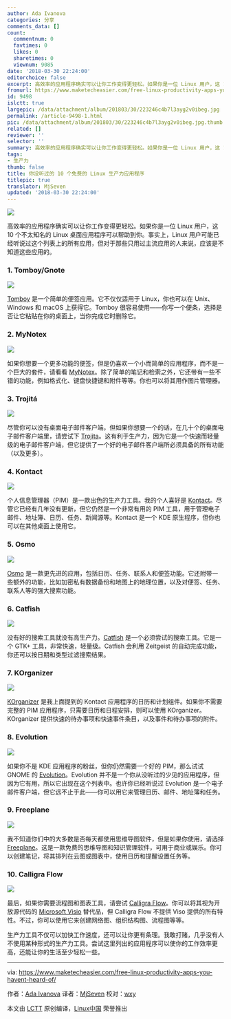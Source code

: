 ```yaml
---
author: Ada Ivanova
categories: 分享
comments_data: []
count:
  commentnum: 0
  favtimes: 0
  likes: 0
  sharetimes: 0
  viewnum: 9085
date: '2018-03-30 22:24:00'
editorchoice: false
excerpt: 高效率的应用程序确实可以让你工作变得更轻松。如果你是一位 Linux 用户，这 10 个不太知名的 Linux 桌面应用程序可以帮助到你。
fromurl: https://www.maketecheasier.com/free-linux-productivity-apps-you-havent-heard-of/
id: 9498
islctt: true
largepic: /data/attachment/album/201803/30/223246c4b7l3ayg2v0ibeg.jpg
permalink: /article-9498-1.html
pic: /data/attachment/album/201803/30/223246c4b7l3ayg2v0ibeg.jpg.thumb.jpg
related: []
reviewer: ''
selector: ''
summary: 高效率的应用程序确实可以让你工作变得更轻松。如果你是一位 Linux 用户，这 10 个不太知名的 Linux 桌面应用程序可以帮助到你。
tags:
- 生产力
thumb: false
title: 你没听过的 10 个免费的 Linux 生产力应用程序
titlepic: true
translator: MjSeven
updated: '2018-03-30 22:24:00'
---
```


![](/data/attachment/album/201803/30/223246c4b7l3ayg2v0ibeg.jpg)


高效率的应用程序确实可以让你工作变得更轻松。如果你是一位 Linux 用户，这 10 个不太知名的 Linux 桌面应用程序可以帮助到你。事实上，Linux 用户可能已经听说过这个列表上的所有应用，但对于那些只用过主流应用的人来说，应该是不知道这些应用的。


### 1. Tomboy/Gnote


![](/data/attachment/album/201803/30/223308jfz5aqzvz441ajzq.png)


[Tomboy](https://wiki.gnome.org/Apps/Tomboy) 是一个简单的便签应用。它不仅仅适用于 Linux，你也可以在 Unix、Windows 和 macOS 上获得它。Tomboy 很容易使用——你写一个便条，选择是否让它粘贴在你的桌面上，当你完成它时删除它。


### 2. MyNotex


![](/data/attachment/album/201803/30/223334shhh8hmsthzxtk99.jpg)


如果你想要一个更多功能的便签，但是仍喜欢一个小而简单的应用程序，而不是一个巨大的套件，请看看 [MyNotex](https://sites.google.com/site/mynotex/)。除了简单的笔记和检索之外，它还带有一些不错的功能，例如格式化、键盘快捷键和附件等等。你也可以将其用作图片管理器。


### 3. Trojitá


![](/data/attachment/album/201803/30/223353f628ekwgrx8gg2x5.jpg)


尽管你可以没有桌面电子邮件客户端，但如果你想要一个的话，在几十个的桌面电子邮件客户端里，请尝试下 [Trojita](http://trojita.flaska.net/)。这有利于生产力，因为它是一个快速而轻量级的电子邮件客户端，但它提供了一个好的电子邮件客户端所必须具备的所有功能（以及更多）。


### 4. Kontact


![](/data/attachment/album/201803/30/223411ycmfocctczmep0m1.jpg)


个人信息管理器（PIM）是一款出色的生产力工具。我的个人喜好是 [Kontact](https://userbase.kde.org/Kontact)。尽管它已经有几年没有更新，但它仍然是一个非常有用的 PIM 工具，用于管理电子邮件、地址簿、日历、任务、新闻源等。Kontact 是一个 KDE 原生程序，但你也可以在其他桌面上使用它。


### 5. Osmo


![](/data/attachment/album/201803/30/223428orripi0oo1zwdt0x.jpg)


[Osmo](http://clayo.org/osmo/) 是一款更先进的应用，包括日历、任务、联系人和便签功能。它还附带一些额外的功能，比如加密私有数据备份和地图上的地理位置，以及对便签、任务、联系人等的强大搜索功能。


### 6. Catfish


![](/data/attachment/album/201803/30/223447svri4d0xkkd577l7.png)


没有好的搜索工具就没有高生产力。[Catfish](http://www.twotoasts.de/index.php/catfish/) 是一个必须尝试的搜索工具。它是一个 GTK+ 工具，非常快速，轻量级。Catfish 会利用 Zeitgeist 的自动完成功能，你还可以按日期和类型过滤搜索结果。


### 7. KOrganizer


![](/data/attachment/album/201803/30/223502uk5z8qrkzi4esqz5.jpg)


[KOrganizer](https://userbase.kde.org/KOrganizer) 是我上面提到的 Kontact 应用程序的日历和计划组件。如果你不需要完整的 PIM 应用程序，只需要日历和日程安排，则可以使用 KOrganizer。KOrganizer 提供快速的待办事项和快速事件条目，以及事件和待办事项的附件。


### 8. Evolution


![](/data/attachment/album/201803/30/223516fi5vcocn543cgnqc.jpg)


如果你不是 KDE 应用程序的粉丝，但你仍然需要一个好的 PIM，那么试试 GNOME 的 [Evolution](https://help.gnome.org/users/evolution/3.22/intro-main-window.html.en)。Evolution 并不是一个你从没听过的少见的应用程序，但因为它有用，所以它出现在这个列表中。也许你已经听说过 Evolution 是一个电子邮件客户端，但它远不止于此——你可以用它来管理日历、邮件、地址簿和任务。


### 9. Freeplane


![](/data/attachment/album/201803/30/223536zxi2ce4ueedwm5i8.jpg)


我不知道你们中的大多数是否每天都使用思维导图软件，但是如果你使用，请选择 [Freeplane](https://www.freeplane.org/wiki/index.php/Home)。这是一款免费的思维导图和知识管理软件，可用于商业或娱乐。你可以创建笔记，将其排列在云图或图表中，使用日历和提醒设置任务等。


### 10. Calligra Flow


![](/data/attachment/album/201803/30/223553jgg7ecphpshgcgeg.jpg)


最后，如果你需要流程图和图表工具，请尝试 [Calligra Flow](https://www.calligra.org/flow/)。你可以将其视为开放源代码的 [Microsoft Visio](https://www.maketecheasier.com/5-best-free-alternatives-to-microsoft-visio/) 替代品，但 Calligra Flow 不提供 Viso 提供的所有特性。不过，你可以使用它来创建网络图、组织结构图、流程图等等。


生产力工具不仅可以加快工作速度，还可以让你更有条理。我敢打赌，几乎没有人不使用某种形式的生产力工具。尝试这里列出的应用程序可以使你的工作效率更高，还能让你的生活至少轻松一些。




---


via: <https://www.maketecheasier.com/free-linux-productivity-apps-you-havent-heard-of/>


作者：[Ada Ivanova](https://www.maketecheasier.com/author/adaivanoff/) 译者：[MjSeven](https://github.com/MjSeven) 校对：[wxy](https://github.com/wxy)


本文由 [LCTT](https://github.com/LCTT/TranslateProject) 原创编译，[Linux中国](https://linux.cn/) 荣誉推出